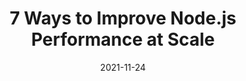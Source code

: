 ---
date: 2021-11-24
publisher: appsignal
tags:
  - nodejs
  - performance
target_url: https://blog.appsignal.com/2021/11/24/7-ways-to-improve-nodejs-performance-at-scale.html
title: 7 Ways to Improve Node.js Performance at Scale
---